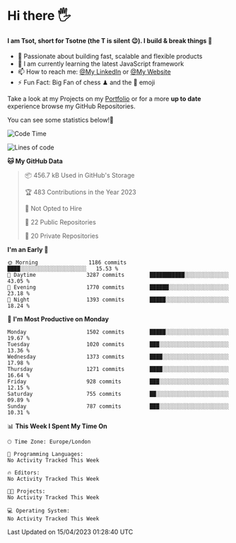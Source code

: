 # Hi there :raised_hand_with_fingers_splayed:
#### I am Tsot, short for Tsotne (the T is silent :wink:). I build & break things :space_invader:
- :telescope: Passionate about building fast, scalable and flexible products
- :seedling: I am currently learning the latest JavaScript framework 
- :mailbox: How to reach me: [@My LinkedIn](https://www.linkedin.com/in/tsotne-gvadzabia/) or [@My Website](https://tsotne.co.uk/contact)
- :zap: Fun Fact: Big Fan of chess ♟ and the 👾 emoji

Take a look at my Projects on my [Portfolio](https://tsotne.co.uk/) or for a more **up to date** experience browse my GitHub Repositories.

You can see some statistics below!:space_invader:
<!--START_SECTION:waka-->
![Code Time](http://img.shields.io/badge/Code%20Time-761%20hrs%202%20mins-blue)

![Lines of code](https://img.shields.io/badge/From%20Hello%20World%20I%27ve%20Written-4.6%20million%20lines%20of%20code-blue)

**🐱 My GitHub Data** 

> 📦 456.7 kB Used in GitHub's Storage 
 > 
> 🏆 483 Contributions in the Year 2023
 > 
> 🚫 Not Opted to Hire
 > 
> 📜 22 Public Repositories 
 > 
> 🔑 20 Private Repositories 
 > 
**I'm an Early 🐤** 

```text
🌞 Morning                1186 commits        ████░░░░░░░░░░░░░░░░░░░░░   15.53 % 
🌆 Daytime                3287 commits        ███████████░░░░░░░░░░░░░░   43.05 % 
🌃 Evening                1770 commits        ██████░░░░░░░░░░░░░░░░░░░   23.18 % 
🌙 Night                  1393 commits        █████░░░░░░░░░░░░░░░░░░░░   18.24 % 
```
📅 **I'm Most Productive on Monday** 

```text
Monday                   1502 commits        █████░░░░░░░░░░░░░░░░░░░░   19.67 % 
Tuesday                  1020 commits        ███░░░░░░░░░░░░░░░░░░░░░░   13.36 % 
Wednesday                1373 commits        ████░░░░░░░░░░░░░░░░░░░░░   17.98 % 
Thursday                 1271 commits        ████░░░░░░░░░░░░░░░░░░░░░   16.64 % 
Friday                   928 commits         ███░░░░░░░░░░░░░░░░░░░░░░   12.15 % 
Saturday                 755 commits         ██░░░░░░░░░░░░░░░░░░░░░░░   09.89 % 
Sunday                   787 commits         ███░░░░░░░░░░░░░░░░░░░░░░   10.31 % 
```


📊 **This Week I Spent My Time On** 

```text
🕑︎ Time Zone: Europe/London

💬 Programming Languages: 
No Activity Tracked This Week

🔥 Editors: 
No Activity Tracked This Week

🐱‍💻 Projects: 
No Activity Tracked This Week

💻 Operating System: 
No Activity Tracked This Week
```


 Last Updated on 15/04/2023 01:28:40 UTC
<!--END_SECTION:waka-->
